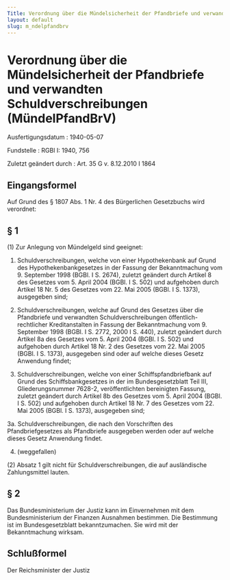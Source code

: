 ```yaml
---
Title: Verordnung über die Mündelsicherheit der Pfandbriefe und verwandten Schuldverschreibungen
layout: default
slug: m_ndelpfandbrv
---
```


# Verordnung über die Mündelsicherheit der Pfandbriefe und verwandten Schuldverschreibungen (MündelPfandBrV)

Ausfertigungsdatum
:   1940-05-07

Fundstelle
:   RGBl I: 1940, 756

Zuletzt geändert durch
:   Art. 35 G v. 8.12.2010 I 1864


## Eingangsformel

Auf Grund des § 1807 Abs. 1 Nr. 4 des Bürgerlichen Gesetzbuchs wird
verordnet:


## § 1

(1) Zur Anlegung von Mündelgeld sind geeignet:

1.  Schuldverschreibungen, welche von einer Hypothekenbank auf Grund des
    Hypothekenbankgesetzes in der Fassung der Bekanntmachung vom 9.
    September 1998 (BGBl. I S. 2674), zuletzt geändert durch Artikel 8 des
    Gesetzes vom 5. April 2004 (BGBl. I S. 502) und aufgehoben durch
    Artikel 18 Nr. 5 des Gesetzes vom 22. Mai 2005 (BGBl. I S. 1373),
    ausgegeben sind;


2.  Schuldverschreibungen, welche auf Grund des Gesetzes über die
    Pfandbriefe und verwandten Schuldverschreibungen öffentlich-
    rechtlicher Kreditanstalten in Fassung der Bekanntmachung vom 9.
    September 1998 (BGBl. I S. 2772, 2000 I S. 440), zuletzt geändert
    durch Artikel 8a des Gesetzes vom 5. April 2004 (BGBl. I S. 502) und
    aufgehoben durch Artikel 18 Nr. 2 des Gesetzes vom 22. Mai 2005 (BGBl.
    I S. 1373), ausgegeben sind oder auf welche dieses Gesetz Anwendung
    findet;


3.  Schuldverschreibungen, welche von einer Schiffspfandbriefbank auf
    Grund des Schiffsbankgesetzes in der im Bundesgesetzblatt Teil III,
    Gliederungsnummer 7628-2, veröffentlichten bereinigten Fassung,
    zuletzt geändert durch Artikel 8b des Gesetzes vom 5. April 2004
    (BGBl. I S. 502) und aufgehoben durch Artikel 18 Nr. 7 des Gesetzes
    vom 22. Mai 2005 (BGBl. I S. 1373), ausgegeben sind;


3a. Schuldverschreibungen, die nach den Vorschriften des
    Pfandbriefgesetzes als Pfandbriefe ausgegeben werden oder auf welche
    dieses Gesetz Anwendung findet.


4.  (weggefallen)




(2) Absatz 1 gilt nicht für Schuldverschreibungen, die auf
ausländische Zahlungsmittel lauten.


## § 2

Das Bundesministerium der Justiz kann im Einvernehmen mit dem
Bundesministerium der Finanzen Ausnahmen bestimmen. Die Bestimmung ist
im Bundesgesetzblatt bekanntzumachen. Sie wird mit der Bekanntmachung
wirksam.


## Schlußformel

Der Reichsminister der Justiz

